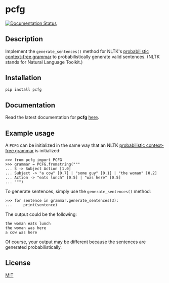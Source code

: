 pcfg
====
[![Documentation Status](https://readthedocs.org/projects/pcfg/badge/?version=latest)](https://pcfg.readthedocs.io/en/latest/?badge=latest)


Description
-----------

Implement the ``generate_sentences()`` method for NLTK's [probabilistic context-free grammar](https://www.nltk.org/api/nltk.html#nltk.grammar.PCFG) to probabilistically generate valid sentences. (NLTK stands for Natural Language Toolkit.)

Installation
------------

```zsh
pip install pcfg
```

Documentation
-------------

Read the latest documentation for **pcfg** [here](https://pcfg.readthedocs.io/).


Example usage
-------------

A ``PCFG`` can be initialized in the same way that an NLTK [probabilistic context-free grammar](https://www.nltk.org/api/nltk.html#nltk.grammar.PCFG) is initialized:

```python3
>>> from pcfg import PCFG
>>> grammar = PCFG.fromstring("""
... S -> Subject Action [1.0]
... Subject -> "a cow" [0.7] | "some guy" [0.1] | "the woman" [0.2]
... Action -> "eats lunch" [0.5] | "was here" [0.5]
... """)
```

To generate sentences, simply use the ``generate_sentences()`` method:

```python3
>>> for sentence in grammar.generate_sentences(3):
...     print(sentence)
```

The output could be the following:

```text
the woman eats lunch
the woman was here
a cow was here
```

Of course, your output may be different because the sentences are generated probabilistically.

License
-------
[MIT](https://github.com/thomasbreydo/pcfg/blob/master/LICENSE)
